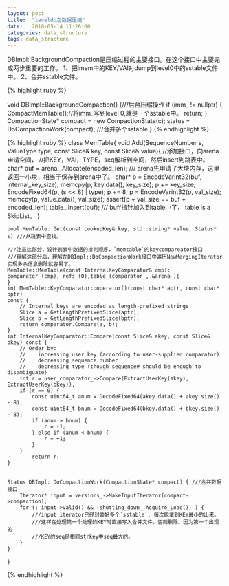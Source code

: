 ```yaml
---
layout: post
title:  "leveldb之数据压缩"
date:   2018-05-14 11:26:00
categories: data_structure
tags: data_structure
---
```


DBImpl::BackgroundCompaction是压缩过程的主要接口。在这个接口中主要完成两步重要的工作。
1、把imem中的KEY/VAl对dump到level0中的sstable文件中。
2、合并sstable文件。

{% highlight ruby %}

void DBImpl::BackgroundCompaction() {///后台压缩操作
  if (imm_ != nullptr) { 
    CompactMemTable();//将imm_写到level 0,就是一个sstable中。
    return;
  }
  CompactionState* compact = new CompactionState(c);
  status = DoCompactionWork(compact); ///合并多个sstable
  }
{% endhighlight %}

{% highlight ruby %}
class MemTable{
	void Add(SequenceNumber s, ValueType type, const Slice& key, const Slice& value){ //添加接口，向arena申请空间，
																					  //把KEY，VAl，TYPE，seq解析到空间，然后insert到跳表中。
		char* buf = arena_.Allocate(encoded_len); /// arena先申请了大块内存，这里返回一小块，相当于保存到arena中了。
		char* p = EncodeVarint32(buf, internal_key_size);
		memcpy(p, key.data(), key_size);
		p += key_size;
		EncodeFixed64(p, (s << 8) | type);
		p += 8;
		p = EncodeVarint32(p, val_size);
		memcpy(p, value.data(), val_size);
		assert(p + val_size == buf + encoded_len);
		table_.Insert(buf); /// buff指针加入到table中了， table is a SkipList。
	}

	bool MemTable::Get(const LookupKey& key, std::string* value, Status* s) ///从跳表中查找。

	///注意这部分，设计到表中数据的排列顺序，`memtable`的keycompareator接口
	///理解这部分后，理解在DBImpl::DoCompactionWork接口中遍历NewMergingIterator实现多余信息删除就容易了。
	MemTable::MemTable(const InternalKeyComparator& cmp): comparator_(cmp), refs_(0),table_(comparator_, &arena_){
	}
	int MemTable::KeyComparator::operator()(const char* aptr, const char* bptr)
    const {
		// Internal keys are encoded as length-prefixed strings.
		Slice a = GetLengthPrefixedSlice(aptr);
		Slice b = GetLengthPrefixedSlice(bptr);
		return comparator.Compare(a, b);
	}
	int InternalKeyComparator::Compare(const Slice& akey, const Slice& bkey) const {
		// Order by:
		//    increasing user key (according to user-supplied comparator)
		//    decreasing sequence number
		//    decreasing type (though sequence# should be enough to disambiguate)
		int r = user_comparator_->Compare(ExtractUserKey(akey), ExtractUserKey(bkey));
		if (r == 0) {
			const uint64_t anum = DecodeFixed64(akey.data() + akey.size() - 8);
			const uint64_t bnum = DecodeFixed64(bkey.data() + bkey.size() - 8);
			if (anum > bnum) {
				r = -1;
			} else if (anum < bnum) {
				r = +1;
			}
		}
			return r;
	}


	Status DBImpl::DoCompactionWork(CompactionState* compact) { ///合并数据接口
		Iterator* input = versions_->MakeInputIterator(compact->compaction);
		for (; input->Valid() && !shutting_down_.Acquire_Load(); ) {
			///input iterator已经封装好多个`sstable`, 每次能拿到KEY最小的出来。
			///这样在处理第一个处理的KEY时直接写入合并文件，否则删除。因为第一个出现的
			///KEY的seq是相同strkey中seq最大的。
		}
	}
}

{% endhighlight %}
<!-- [image02](/assets/img/leveldb/sstable_format.png) -->